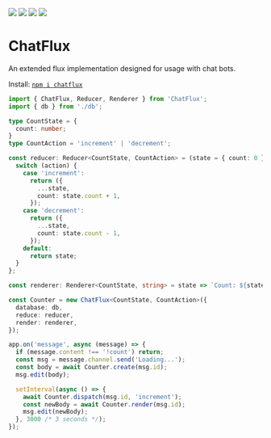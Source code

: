 [![](https://img.shields.io/npm/l/chatflux)](https://github.com/Olian04/ChatFlux/blob/main/LICENSE)
[![](https://img.shields.io/npm/v/chatflux/latest)](https://www.npmjs.com/package/chatflux)
[![](https://img.shields.io/npm/dt/chatflux)](https://www.npmjs.com/package/chatflux)
[![](https://img.shields.io/github/workflow/status/Olian04/ChatFlux/Node.js%20CI/main)](https://github.com/Olian04/ChatFlux/actions/workflows/nodejs.yml)

# ChatFlux

An extended flux implementation designed for usage with chat bots.

Install: [`npm i chatflux`](https://www.npmjs.com/package/chatflux)

```ts
import { ChatFlux, Reducer, Renderer } from 'ChatFlux';
import { db } from './db';

type CountState = {
  count: number;
}
type CountAction = 'increment' | 'decrement';

const reducer: Reducer<CountState, CountAction> = (state = { count: 0 }, action) => {
  switch (action) {
    case 'increment':
      return ({
        ...state,
        count: state.count + 1,
      });
    case 'decrement':
      return ({
        ...state,
        count: state.count - 1,
      });
    default:
      return state;
  }
};

const renderer: Renderer<CountState, string> = state => `Count: ${state.count}`;

const Counter = new ChatFlux<CountState, CountAction>({
  database: db,
  reduce: reducer,
  render: renderer,
});

app.on('message', async (message) => {
  if (message.content !== '!count') return;
  const msg = message.channel.send('Loading...');
  const body = await Counter.create(msg.id);
  msg.edit(body);

  setInterval(async () => {
    await Counter.dispatch(msg.id, 'increment');
    const newBody = await Counter.render(msg.id);
    msg.edit(newBody);
  }, 3000 /* 3 seconds */);
});
```
